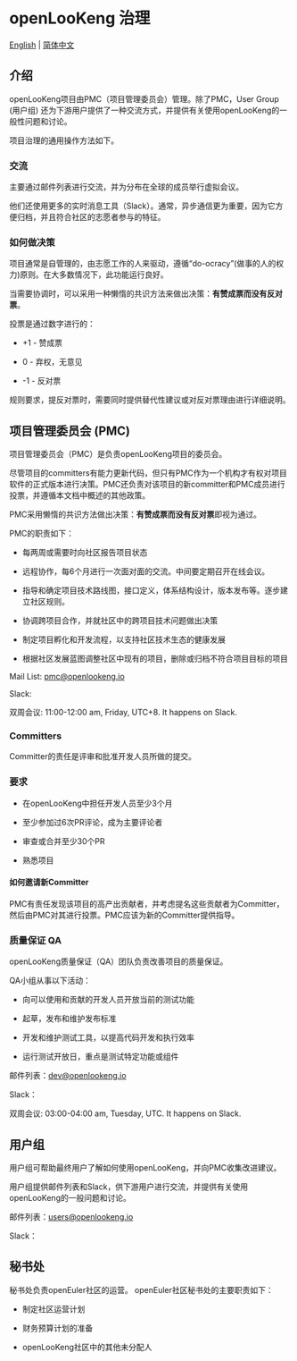 # openLooKeng 治理

[English](./governance.md) | [简体中文](./governance_cn.md)

## 介绍

openLooKeng项目由PMC（项目管理委员会）管理。除了PMC，User Group (用户组) 还为下游用户提供了一种交流方式，并提供有关使用openLooKeng的一般性问题和讨论。

项目治理的通用操作方法如下。

### 交流

主要通过邮件列表进行交流，并为分布在全球的成员举行虚拟会议。

他们还使用更多的实时消息工具（Slack）。通常，异步通信更为重要，因为它方便归档，并且符合社区的志愿者参与的特征。

### 如何做决策

项目通常是自管理的，由志愿工作的人来驱动，遵循“do-ocracy”(做事的人的权力)原则。在大多数情况下，此功能运行良好。

当需要协调时，可以采用一种懒惰的共识方法来做出决策：**有赞成票而没有反对票**。

投票是通过数字进行的：

- +1 - 赞成票

- 0 - 弃权，无意见

- -1 - 反对票

规则要求，提反对票时，需要同时提供替代性建议或对反对票理由进行详细说明。

## 项目管理委员会 (PMC)

项目管理委员会（PMC）是负责openLooKeng项目的委员会。

尽管项目的committers有能力更新代码，但只有PMC作为一个机构才有权对项目软件的正式版本进行决策。PMC还负责对该项目的新committer和PMC成员进行投票，并遵循本文档中概述的其他政策。

PMC采用懒惰的共识方法做出决策：**有赞成票而没有反对票**即视为通过。

PMC的职责如下：

- 每两周或需要时向社区报告项目状态

- 远程协作，每6个月进行一次面对面的交流。中间要定期召开在线会议。

- 指导和确定项目技术路线图，接口定义，体系结构设计，版本发布等。逐步建立社区规则。

- 协调跨项目合作，并就社区中的跨项目技术问题做出决策

- 制定项目孵化和开发流程，以支持社区技术生态的健康发展

- 根据社区发展蓝图调整社区中现有的项目，删除或归档不符合项目目标的项目

Mail List: pmc@openlookeng.io

Slack: 

双周会议: 11:00-12:00 am, Friday, UTC+8. It happens on Slack.

### Committers

Committer的责任是评审和批准开发人员所做的提交。

### 要求

+ 在openLooKeng中担任开发人员至少3个月

+ 至少参加过6次PR评论，成为主要评论者

+ 审查或合并至少30个PR

+ 熟悉项目

#### 如何邀请新Committer

PMC有责任发现该项目的高产出贡献者，并考虑提名这些贡献者为Committer，然后由PMC对其进行投票。PMC应该为新的Committer提供指导。

### 质量保证 QA

openLooKeng质量保证（QA）团队负责改善项目的质量保证。

QA小组从事以下活动：

- 向可以使用和贡献的开发人员开放当前的测试功能

- 起草，发布和维护发布标准

- 开发和维护测试工具，以提高代码开发和执行效率

- 运行测试开放日，重点是测试特定功能或组件

邮件列表：dev@openlookeng.io

Slack：

双周会议: 03:00-04:00 am, Tuesday, UTC. It happens on Slack.

## 用户组

用户组可帮助最终用户了解如何使用openLooKeng，并向PMC收集改进建议。

用户组提供邮件列表和Slack，供下游用户进行交流，并提供有关使用openLooKeng的一般问题和讨论。

邮件列表：users@openlookeng.io

Slack：

## 秘书处

秘书处负责openEuler社区的运营。 openEuler社区秘书处的主要职责如下：

- 制定社区运营计划

- 财务预算计划的准备

- openLooKeng社区中的其他未分配人
